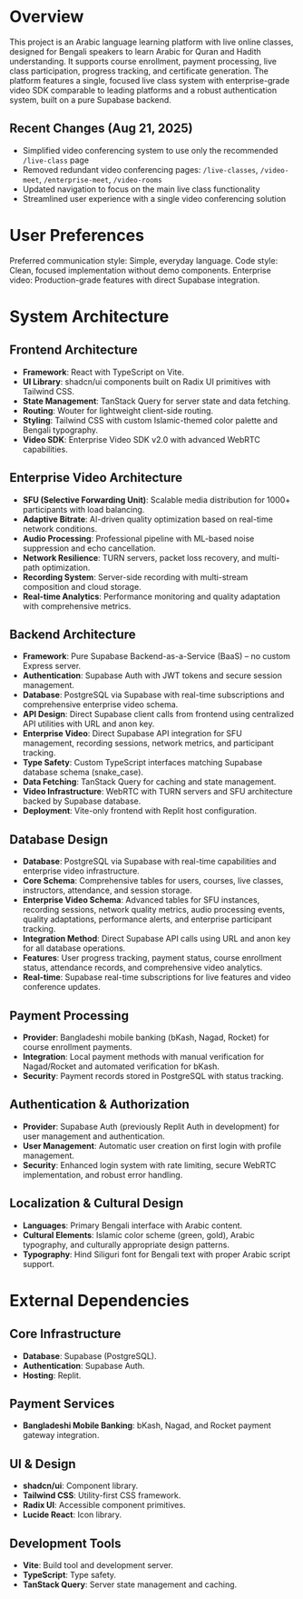 # Overview

This project is an Arabic language learning platform with live online classes, designed for Bengali speakers to learn Arabic for Quran and Hadith understanding. It supports course enrollment, payment processing, live class participation, progress tracking, and certificate generation. The platform features a single, focused live class system with enterprise-grade video SDK comparable to leading platforms and a robust authentication system, built on a pure Supabase backend.

## Recent Changes (Aug 21, 2025)
- Simplified video conferencing system to use only the recommended `/live-class` page
- Removed redundant video conferencing pages: `/live-classes`, `/video-meet`, `/enterprise-meet`, `/video-rooms`
- Updated navigation to focus on the main live class functionality
- Streamlined user experience with a single video conferencing solution

# User Preferences

Preferred communication style: Simple, everyday language.
Code style: Clean, focused implementation without demo components.
Enterprise video: Production-grade features with direct Supabase integration.

# System Architecture

## Frontend Architecture
- **Framework**: React with TypeScript on Vite.
- **UI Library**: shadcn/ui components built on Radix UI primitives with Tailwind CSS.
- **State Management**: TanStack Query for server state and data fetching.
- **Routing**: Wouter for lightweight client-side routing.
- **Styling**: Tailwind CSS with custom Islamic-themed color palette and Bengali typography.
- **Video SDK**: Enterprise Video SDK v2.0 with advanced WebRTC capabilities.

## Enterprise Video Architecture
- **SFU (Selective Forwarding Unit)**: Scalable media distribution for 1000+ participants with load balancing.
- **Adaptive Bitrate**: AI-driven quality optimization based on real-time network conditions.
- **Audio Processing**: Professional pipeline with ML-based noise suppression and echo cancellation.
- **Network Resilience**: TURN servers, packet loss recovery, and multi-path optimization.
- **Recording System**: Server-side recording with multi-stream composition and cloud storage.
- **Real-time Analytics**: Performance monitoring and quality adaptation with comprehensive metrics.

## Backend Architecture
- **Framework**: Pure Supabase Backend-as-a-Service (BaaS) – no custom Express server.
- **Authentication**: Supabase Auth with JWT tokens and secure session management.
- **Database**: PostgreSQL via Supabase with real-time subscriptions and comprehensive enterprise video schema.
- **API Design**: Direct Supabase client calls from frontend using centralized API utilities with URL and anon key.
- **Enterprise Video**: Direct Supabase API integration for SFU management, recording sessions, network metrics, and participant tracking.
- **Type Safety**: Custom TypeScript interfaces matching Supabase database schema (snake_case).
- **Data Fetching**: TanStack Query for caching and state management.
- **Video Infrastructure**: WebRTC with TURN servers and SFU architecture backed by Supabase database.
- **Deployment**: Vite-only frontend with Replit host configuration.

## Database Design
- **Database**: PostgreSQL via Supabase with real-time capabilities and enterprise video infrastructure.
- **Core Schema**: Comprehensive tables for users, courses, live classes, instructors, attendance, and session storage.
- **Enterprise Video Schema**: Advanced tables for SFU instances, recording sessions, network quality metrics, audio processing events, quality adaptations, performance alerts, and enterprise participant tracking.
- **Integration Method**: Direct Supabase API calls using URL and anon key for all database operations.
- **Features**: User progress tracking, payment status, course enrollment status, attendance records, and comprehensive video analytics.
- **Real-time**: Supabase real-time subscriptions for live features and video conference updates.

## Payment Processing
- **Provider**: Bangladeshi mobile banking (bKash, Nagad, Rocket) for course enrollment payments.
- **Integration**: Local payment methods with manual verification for Nagad/Rocket and automated verification for bKash.
- **Security**: Payment records stored in PostgreSQL with status tracking.

## Authentication & Authorization
- **Provider**: Supabase Auth (previously Replit Auth in development) for user management and authentication.
- **User Management**: Automatic user creation on first login with profile management.
- **Security**: Enhanced login system with rate limiting, secure WebRTC implementation, and robust error handling.

## Localization & Cultural Design
- **Languages**: Primary Bengali interface with Arabic content.
- **Cultural Elements**: Islamic color scheme (green, gold), Arabic typography, and culturally appropriate design patterns.
- **Typography**: Hind Siliguri font for Bengali text with proper Arabic script support.

# External Dependencies

## Core Infrastructure
- **Database**: Supabase (PostgreSQL).
- **Authentication**: Supabase Auth.
- **Hosting**: Replit.

## Payment Services
- **Bangladeshi Mobile Banking**: bKash, Nagad, and Rocket payment gateway integration.

## UI & Design
- **shadcn/ui**: Component library.
- **Tailwind CSS**: Utility-first CSS framework.
- **Radix UI**: Accessible component primitives.
- **Lucide React**: Icon library.

## Development Tools
- **Vite**: Build tool and development server.
- **TypeScript**: Type safety.
- **TanStack Query**: Server state management and caching.